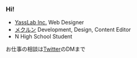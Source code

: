### Hi!

<!--
**yuki384/yuki384** is a ✨ _special_ ✨ repository because its `README.md` (this file) appears on your GitHub profile.

Here are some ideas to get you started:

- 🔭 I’m currently working on ...
- 🌱 I’m currently learning ...
- 👯 I’m looking to collaborate on ...
- 🤔 I’m looking for help with ...
- 💬 Ask me about ...
- 📫 How to reach me: ...
- 😄 Pronouns: ...
- ⚡ Fun fact: ...
-->
 - [YassLab Inc.](https://yasslab.jp/) Web Designer
 - [メクルン](https://mekurun.com/) Development, Design, Content Editor
 - N High School Student
 
お仕事の相談は[Twitter](https://twitter.com/YukiMihashi)のDMまで
